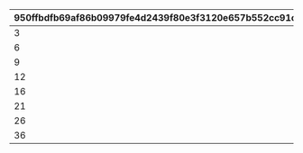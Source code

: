 |950ffbdfb69af86b09979fe4d2439f80e3f3120e657b552cc91c77540afb4db3|72236fa104b9354d3d6ca0b70e7c74e1298a21bbf635a2282b78e05a32940b06|33ea4f09d7ce0ced6674f0fe3c66b6f9720502f4556a6c29cdaa80a5cee39fa4|327ee34a1f8b88e10714fc48b9e5e009d60e4bde12fb71b4da1f67fbdfd27112|b89de2393786d0549591d9fa83ce831f4d7d51a78317537a0cff027aa36b041b|
| --- | --- | --- | --- | --- |
|3|4|1|300|2|
|6|7|2|600|5|
|9|10|3|1000|8|
|12|13|4|1500|11|
|16|17|5|2000|15|
|21|22|6|4000|20|
|26|27|7|5000|25|
|36|37|8|6000|35|